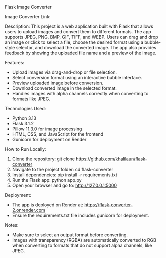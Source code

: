 Flask Image Converter

Image Converter Link: [](https://flask-converter-2.onrender.com)

Description:
This project is a web application built with Flask that allows users to upload images and convert them to different formats. The app supports JPEG, PNG, BMP, GIF, TIFF, and WEBP. Users can drag and drop an image or click to select a file, choose the desired format using a bubble-style selector, and download the converted image. The app also provides feedback by showing the uploaded file name and a preview of the image.

Features:
- Upload images via drag-and-drop or file selection.
- Select conversion format using an interactive bubble interface.
- Preview uploaded image before conversion.
- Download converted image in the selected format.
- Handles images with alpha channels correctly when converting to formats like JPEG.

Technologies Used:
- Python 3.13
- Flask 3.1.2
- Pillow 11.3.0 for image processing
- HTML, CSS, and JavaScript for the frontend
- Gunicorn for deployment on Render

How to Run Locally:
1. Clone the repository:
   git clone https://github.com/khalilaun/flask-converter
2. Navigate to the project folder:
   cd flask-converter
3. Install dependencies:
   pip install -r requirements.txt
4. Run the Flask app:
   python app.py
5. Open your browser and go to:
   http://127.0.0.1:5000

Deployment:
- The app is deployed on Render at:
  https://flask-converter-2.onrender.com
- Ensure the requirements.txt file includes gunicorn for deployment.

Notes:
- Make sure to select an output format before converting.
- Images with transparency (RGBA) are automatically converted to RGB when converting to formats that do not support alpha channels, like JPEG.
